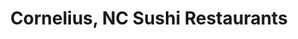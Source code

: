 ---
layout: city
title: Cornelius, NC Sushi Restaurants
permalink: /north-carolina/cornelius/
stateAbbr: NC
stateName: North Carolina
cityName: Cornelius

---